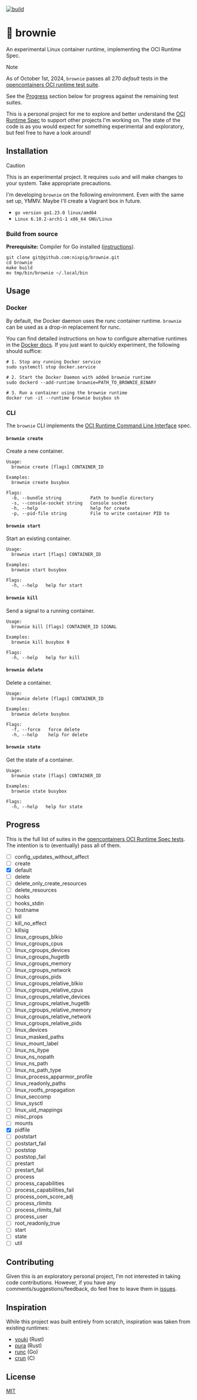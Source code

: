 [![build](https://github.com/nixpig/brownie/actions/workflows/build.yml/badge.svg?branch=main)](https://github.com/nixpig/brownie/actions/workflows/build.yml)

# 🍪 brownie

An experimental Linux container runtime, implementing the OCI Runtime Spec.

> [!NOTE]
> As of October 1st, 2024, `brownie` passes all 270 _default_ tests in the [opencontainers OCI runtime test suite](https://github.com/opencontainers/runtime-tools?tab=readme-ov-file#testing-oci-runtimes).
>
> See the [Progress](#progress) section below for progress against the remaining test suites.

This is a personal project for me to explore and better understand the [OCI Runtime Spec](https://github.com/opencontainers/runtime-spec/blob/main/spec.md) to support other projects I'm working on. The state of the code is as you would expect for something experimental and exploratory, but feel free to have a look around!

## Installation

> [!CAUTION]
> This is an experimental project. It requires `sudo` and will make changes to your system. Take appropriate precautions.

I'm developing `brownie` on the following environment. Even with the same set up, YMMV. Maybe I'll create a Vagrant box in future.

- `go version go1.23.0 linux/amd64`
- `Linux 6.10.2-arch1-1 x86_64 GNU/Linux`

### Build from source

**Prerequisite:** Compiler for Go installed ([instructions](https://go.dev/doc/install)).

```
git clone git@github.com:nixpig/brownie.git
cd brownie
make build
mv tmp/bin/brownie ~/.local/bin
```

## Usage

### Docker

By default, the Docker daemon uses the runc container runtime. `brownie` can be used as a drop-in replacement for runc.

You can find detailed instructions on how to configure alternative runtimes in the [Docker docs](https://docs.docker.com/reference/cli/dockerd/#configure-container-runtimes). If you just want to quickly experiment, the following should suffice:

```
# 1. Stop any running Docker service
sudo systemctl stop docker.service

# 2. Start the Docker Daemon with added brownie runtime
sudo dockerd --add-runtime brownie=PATH_TO_BROWNIE_BINARY

# 3. Run a container using the brownie runtime
docker run -it --runtime brownie busybox sh

```

### CLI

The `brownie` CLI implements the [OCI Runtime Command Line Interface](https://github.com/opencontainers/runtime-tools/blob/master/docs/command-line-interface.md) spec.

#### `brownie create`

Create a new container.

```
Usage:
  brownie create [flags] CONTAINER_ID

Examples:
  brownie create busybox

Flags:
  -b, --bundle string           Path to bundle directory
  -s, --console-socket string   Console socket
  -h, --help                    help for create
  -p, --pid-file string         File to write container PID to
```

#### `brownie start`

Start an existing container.

```
Usage:
  brownie start [flags] CONTAINER_ID

Examples:
  brownie start busybox

Flags:
  -h, --help   help for start
```

#### `brownie kill`

Send a signal to a running container.

```
Usage:
  brownie kill [flags] CONTAINER_ID SIGNAL

Examples:
  brownie kill busybox 9

Flags:
  -h, --help   help for kill
```

#### `brownie delete`

Delete a container.

```
Usage:
  brownie delete [flags] CONTAINER_ID

Examples:
  brownie delete busybox

Flags:
  -f, --force   force delete
  -h, --help    help for delete
```

#### `brownie state`

Get the state of a container.

```
Usage:
  brownie state [flags] CONTAINER_ID

Examples:
  brownie state busybox

Flags:
  -h, --help   help for state
```

## Progress

This is the full list of suites in the [opencontainers OCI Runtime Spec tests](https://github.com/opencontainers/runtime-tools?tab=readme-ov-file#testing-oci-runtimes). The intention is to (eventually) pass all of them.

- [ ] config_updates_without_affect
- [ ] create
- [x] default
- [ ] delete
- [ ] delete_only_create_resources
- [ ] delete_resources
- [ ] hooks
- [ ] hooks_stdin
- [ ] hostname
- [ ] kill
- [ ] kill_no_effect
- [ ] killsig
- [ ] linux_cgroups_blkio
- [ ] linux_cgroups_cpus
- [ ] linux_cgroups_devices
- [ ] linux_cgroups_hugetlb
- [ ] linux_cgroups_memory
- [ ] linux_cgroups_network
- [ ] linux_cgroups_pids
- [ ] linux_cgroups_relative_blkio
- [ ] linux_cgroups_relative_cpus
- [ ] linux_cgroups_relative_devices
- [ ] linux_cgroups_relative_hugetlb
- [ ] linux_cgroups_relative_memory
- [ ] linux_cgroups_relative_network
- [ ] linux_cgroups_relative_pids
- [ ] linux_devices
- [ ] linux_masked_paths
- [ ] linux_mount_label
- [ ] linux_ns_itype
- [ ] linux_ns_nopath
- [ ] linux_ns_path
- [ ] linux_ns_path_type
- [ ] linux_process_apparmor_profile
- [ ] linux_readonly_paths
- [ ] linux_rootfs_propagation
- [ ] linux_seccomp
- [ ] linux_sysctl
- [ ] linux_uid_mappings
- [ ] misc_props
- [ ] mounts
- [x] pidfile
- [ ] poststart
- [ ] poststart_fail
- [ ] poststop
- [ ] poststop_fail
- [ ] prestart
- [ ] prestart_fail
- [ ] process
- [ ] process_capabilities
- [ ] process_capabilities_fail
- [ ] process_oom_score_adj
- [ ] process_rlimits
- [ ] process_rlimits_fail
- [ ] process_user
- [ ] root_readonly_true
- [ ] start
- [ ] state
- [ ] util

## Contributing

Given this is an exploratory personal project, I'm not interested in taking code contributions. However, if you have any comments/suggestions/feedback, do feel free to leave them in [issues](https://github.com/nixpig/brownie/issues).

## Inspiration

While this project was built entirely from scratch, inspiration was taken from existing runtimes:

- [youki](https://github.com/containers/youki) (Rust)
- [pura](https://github.com/penumbra23/pura) (Rust)
- [runc](https://github.com/opencontainers/runc) (Go)
- [crun](https://github.com/containers/crun) (C)

## License

[MIT](https://github.com/nixpig/brownie?tab=MIT-1-ov-file#readme)
